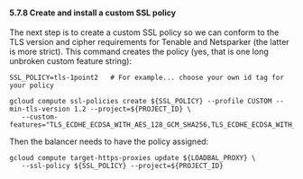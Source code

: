 #### 5.7.8 Create and install a custom SSL policy

The next step is to create a custom SSL policy so we can conform to the TLS version 
and cipher requirements for Tenable and Netsparker (the latter is more strict). This command 
creates the policy (yes, that is one long unbroken custom feature string):

```
SSL_POLICY=tls-1point2   # For example... choose your own id tag for your policy

gcloud compute ssl-policies create ${SSL_POLICY} --profile CUSTOM --min-tls-version 1.2 --project=${PROJECT_ID} \   
   --custom-features="TLS_ECDHE_ECDSA_WITH_AES_128_GCM_SHA256,TLS_ECDHE_ECDSA_WITH_AES_256_GCM_SHA384,TLS_ECDHE_ECDSA_WITH_CHACHA20_POLY1305_SHA256,TLS_ECDHE_RSA_WITH_AES_128_GCM_SHA256,TLS_ECDHE_RSA_WITH_AES_256_GCM_SHA384,TLS_ECDHE_RSA_WITH_CHACHA20_POLY1305_SHA256" 
```

Then the balancer needs to have the policy assigned:

```
gcloud compute target-https-proxies update ${LOADBAL_PROXY} \
   --ssl-policy ${SSL_POLICY} --project=${PROJECT_ID}
```